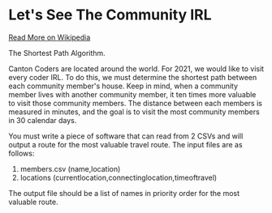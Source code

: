 # Let's See The Community IRL

[Read More on Wikipedia](https://en.wikipedia.org/wiki/Dijkstra%27s_algorithm)

The Shortest Path Algorithm. 

Canton Coders are located around the world.  For 2021, we would like to visit every coder IRL.  To do this, we must determine the shortest path between each community member's house.  Keep in mind, when a community member lives with another community member, it ten times more valuable to visit those community members. The distance between each members is measured in minutes, and the goal is to visit the most community members in 30 calendar days.  

You must write a piece of software that can read from 2 CSVs and will output a route for the most valuable travel route. 
The input files are as follows:
1. members.csv  (name,location)
2. locations  (currentlocation,connectinglocation,timeoftravel)

The output file should be a list of names in priority order for the most valuable route.

